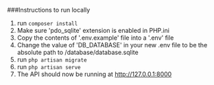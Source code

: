 ###Instructions to run locally

1. run `composer install`
2. Make sure 'pdo_sqlite' extension is enabled in PHP.ini
3. Copy the contents of '.env.example' file into a '.env' file 
4. Change the value of 'DB_DATABASE' in your new .env file to be the absolute path to /database/database.sqlite
5. run `php artisan migrate`
6. run `php artisan serve`
7. The API should now be running at http://127.0.0.1:8000
